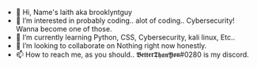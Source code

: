 - 👋 Hi, Name's laith aka brooklyntguy
- 👀 I’m interested in probably coding.. alot of coding.. Cybersecurity! Wanna become one of those.
- 🌱 I’m currently learning Python, CSS, Cybersecurity, kali linux, Etc..
- 💞️ I’m looking to collaborate on Nothing right now honestly.
- 📫 How to reach me, as you should.. 𝕭𝖊𝖙𝖙𝖊𝖗𝕿𝖍𝖆𝖓𝖄𝖔𝖚#0280 is my discord.

<!---
brooklyntguy/brooklyntguy is a ✨ special ✨ repository because its `README.md` (this file) appears on your GitHub profile.
You can click the Preview link to take a look at your changes.
--->
